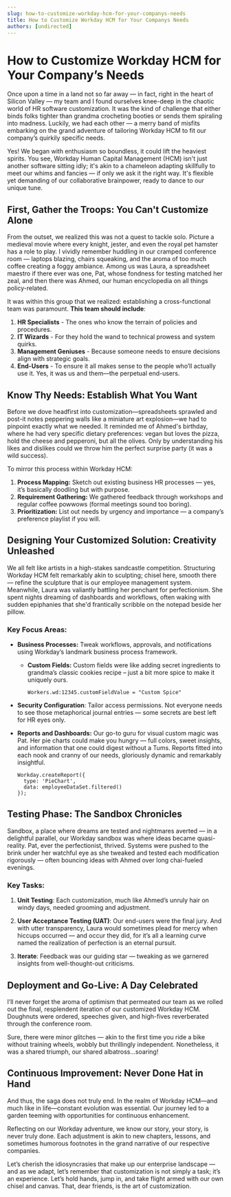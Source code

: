 ```yaml
---
slug: how-to-customize-workday-hcm-for-your-companys-needs
title: How to Customize Workday HCM for Your Companys Needs
authors: [undirected]
---
```



# How to Customize Workday HCM for Your Company’s Needs

Once upon a time in a land not so far away — in fact, right in the heart of Silicon Valley — my team and I found ourselves knee-deep in the chaotic world of HR software customization. It was the kind of challenge that either binds folks tighter than grandma crocheting booties or sends them spiraling into madness. Luckily, we had each other — a merry band of misfits embarking on the grand adventure of tailoring Workday HCM to fit our company’s quirkily specific needs.

Yes! We began with enthusiasm so boundless, it could lift the heaviest spirits. You see, Workday Human Capital Management (HCM) isn't just another software sitting idly; it's akin to a chameleon adapting skillfully to meet our whims and fancies — if only we ask it the right way. It's flexible yet demanding of our collaborative brainpower, ready to dance to our unique tune.

## First, Gather the Troops: You Can't Customize Alone

From the outset, we realized this was not a quest to tackle solo. Picture a medieval movie where every knight, jester, and even the royal pet hamster has a role to play. I vividly remember huddling in our cramped conference room — laptops blazing, chairs squeaking, and the aroma of too much coffee creating a foggy ambiance. Among us was Laura, a spreadsheet maestro if there ever was one, Pat, whose fondness for testing matched her zeal, and then there was Ahmed, our human encyclopedia on all things policy-related.

It was within this group that we realized: establishing a cross-functional team was paramount. **This team should include**:

1. **HR Specialists** - The ones who know the terrain of policies and procedures.
2. **IT Wizards** - For they hold the wand to technical prowess and system quirks.
3. **Management Geniuses** - Because someone needs to ensure decisions align with strategic goals.
4. **End-Users** - To ensure it all makes sense to the people who’ll actually use it. Yes, it was us and them—the perpetual end-users.

## Know Thy Needs: Establish What You Want

Before we dove headfirst into customization—spreadsheets sprawled and post-it notes peppering walls like a miniature art explosion—we had to pinpoint exactly what we needed. It reminded me of Ahmed's birthday, where he had very specific dietary preferences: vegan but loves the pizza, hold the cheese and pepperoni, but all the olives. Only by understanding his likes and dislikes could we throw him the perfect surprise party (it was a wild success).

To mirror this process within Workday HCM:

1. **Process Mapping:** Sketch out existing business HR processes — yes, it’s basically doodling but with purpose. 
2. **Requirement Gathering:** We gathered feedback through workshops and regular coffee powwows (formal meetings sound too boring).
3. **Prioritization:** List out needs by urgency and importance — a company’s preference playlist if you will.

## Designing Your Customized Solution: Creativity Unleashed

We all felt like artists in a high-stakes sandcastle competition. Structuring Workday HCM felt remarkably akin to sculpting; chisel here, smooth there — refine the sculpture that is our employee management system. Meanwhile, Laura was valiantly battling her penchant for perfectionism. She spent nights dreaming of dashboards and workflows, often waking with sudden epiphanies that she'd frantically scribble on the notepad beside her pillow.

### Key Focus Areas:

- **Business Processes:** Tweak workflows, approvals, and notifications using Workday’s landmark business process framework.
  - **Custom Fields:** Custom fields were like adding secret ingredients to grandma’s classic cookies recipe – just a bit more spice to make it uniquely ours.
  
    ```plaintext
    Workers.wd:12345.customFieldValue = "Custom Spice"
    ```

- **Security Configuration**: Tailor access permissions. Not everyone needs to see those metaphorical journal entries — some secrets are best left for HR eyes only.

- **Reports and Dashboards:** Our go-to guru for visual custom magic was Pat. Her pie charts could make you hungry — full colors, sweet insights, and information that one could digest without a Tums. Reports fitted into each nook and cranny of our needs, gloriously dynamic and remarkably insightful. 

    ```plaintext
    Workday.createReport({
      type: 'PieChart',
      data: employeeDataSet.filtered()
    });
    ```

## Testing Phase: The Sandbox Chronicles

Sandbox, a place where dreams are tested and nightmares averted — in a delightful parallel, our Workday sandbox was where ideas became quasi-reality. Pat, ever the perfectionist, thrived. Systems were pushed to the brink under her watchful eye as she tweaked and tested each modification rigorously — often bouncing ideas with Ahmed over long chai-fueled evenings.

### Key Tasks:

1. **Unit Testing**: Each customization, much like Ahmed’s unruly hair on windy days, needed grooming and adjustment.
   
2. **User Acceptance Testing (UAT)**: Our end-users were the final jury. And with utter transparency, Laura would sometimes plead for mercy when hiccups occurred — and occur they did, for it’s all a learning curve named the realization of perfection is an eternal pursuit.

3. **Iterate**: Feedback was our guiding star — tweaking as we garnered insights from well-thought-out criticisms.

## Deployment and Go-Live: A Day Celebrated

I’ll never forget the aroma of optimism that permeated our team as we rolled out the final, resplendent iteration of our customized Workday HCM. Doughnuts were ordered, speeches given, and high-fives reverberated through the conference room.

Sure, there were minor glitches — akin to the first time you ride a bike without training wheels, wobbly but thrillingly independent. Nonetheless, it was a shared triumph, our shared albatross...soaring!

## Continuous Improvement: Never Done Hat in Hand

And thus, the saga does not truly end. In the realm of Workday HCM—and much like in life—constant evolution was essential. Our journey led to a garden teeming with opportunities for continuous enhancement.

Reflecting on our Workday adventure, we know our story, your story, is never truly done. Each adjustment is akin to new chapters, lessons, and sometimes humorous footnotes in the grand narrative of our respective companies.

Let’s cherish the idiosyncrasies that make up our enterprise landscape — and as we adapt, let’s remember that customization is not simply a task; it’s an experience. Let’s hold hands, jump in, and take flight armed with our own chisel and canvas. That, dear friends, is the art of customization.